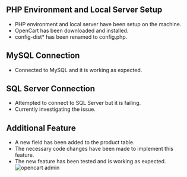 ## PHP Environment and Local Server Setup
- PHP environment and local server have been setup on the machine.
- OpenCart has been downloaded and installed.
- config-dist* has been renamed to config.php.

## MySQL Connection
- Connected to MySQL and it is working as expected.

## SQL Server Connection
- Attempted to connect to SQL Server but it is failing.
- Currently investigating the issue.

## Additional Feature
- A new field has been added to the product table.
- The necessary code changes have been made to implement this feature.
- The new feature has been tested and is working as expected.
![opencart admin](https://user-images.githubusercontent.com/95571473/212135057-e5da06f7-4c8b-4bf8-86d2-602bccf4e4f0.jpg)
